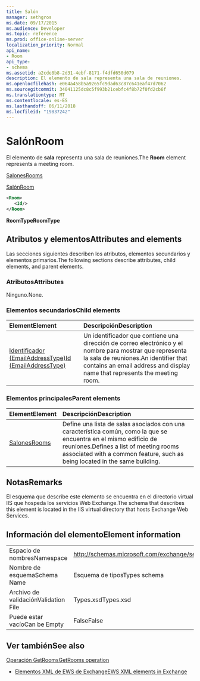 ```yaml
---
title: Salón
manager: sethgros
ms.date: 09/17/2015
ms.audience: Developer
ms.topic: reference
ms.prod: office-online-server
localization_priority: Normal
api_name:
- Room
api_type:
- schema
ms.assetid: a2cde8b8-2d31-4ebf-8171-f4dfd650d079
description: El elemento de sala representa una sala de reuniones.
ms.openlocfilehash: e064a458b5a9265fc9dad63c87c641eaf47d7062
ms.sourcegitcommit: 34041125dc8c5f993b21cebfc4f8b72f0fd2cb6f
ms.translationtype: MT
ms.contentlocale: es-ES
ms.lasthandoff: 06/11/2018
ms.locfileid: "19837242"
---
```

# <a name="room"></a><span data-ttu-id="354b5-103">Salón</span><span class="sxs-lookup"><span data-stu-id="354b5-103">Room</span></span>

<span data-ttu-id="354b5-104">El elemento de **sala** representa una sala de reuniones.</span><span class="sxs-lookup"><span data-stu-id="354b5-104">The **Room** element represents a meeting room.</span></span> 
  
[<span data-ttu-id="354b5-105">Salones</span><span class="sxs-lookup"><span data-stu-id="354b5-105">Rooms</span></span>](rooms.md)
  
[<span data-ttu-id="354b5-106">Salón</span><span class="sxs-lookup"><span data-stu-id="354b5-106">Room</span></span>](room.md)
  
```XML
<Room>
   <Id/>
</Room>
```

 <span data-ttu-id="354b5-107">**RoomType**</span><span class="sxs-lookup"><span data-stu-id="354b5-107">**RoomType**</span></span>
## <a name="attributes-and-elements"></a><span data-ttu-id="354b5-108">Atributos y elementos</span><span class="sxs-lookup"><span data-stu-id="354b5-108">Attributes and elements</span></span>

<span data-ttu-id="354b5-109">Las secciones siguientes describen los atributos, elementos secundarios y elementos primarios.</span><span class="sxs-lookup"><span data-stu-id="354b5-109">The following sections describe attributes, child elements, and parent elements.</span></span>
  
### <a name="attributes"></a><span data-ttu-id="354b5-110">Atributos</span><span class="sxs-lookup"><span data-stu-id="354b5-110">Attributes</span></span>

<span data-ttu-id="354b5-111">Ninguno.</span><span class="sxs-lookup"><span data-stu-id="354b5-111">None.</span></span>
  
### <a name="child-elements"></a><span data-ttu-id="354b5-112">Elementos secundarios</span><span class="sxs-lookup"><span data-stu-id="354b5-112">Child elements</span></span>

|<span data-ttu-id="354b5-113">**Element**</span><span class="sxs-lookup"><span data-stu-id="354b5-113">**Element**</span></span>|<span data-ttu-id="354b5-114">**Descripción**</span><span class="sxs-lookup"><span data-stu-id="354b5-114">**Description**</span></span>|
|:-----|:-----|
|[<span data-ttu-id="354b5-115">Identificador (EmailAddressType)</span><span class="sxs-lookup"><span data-stu-id="354b5-115">Id (EmailAddressType)</span></span>](id-emailaddresstype.md) <br/> |<span data-ttu-id="354b5-116">Un identificador que contiene una dirección de correo electrónico y el nombre para mostrar que representa la sala de reuniones.</span><span class="sxs-lookup"><span data-stu-id="354b5-116">An identifier that contains an email address and display name that represents the meeting room.</span></span>  <br/> |
   
### <a name="parent-elements"></a><span data-ttu-id="354b5-117">Elementos principales</span><span class="sxs-lookup"><span data-stu-id="354b5-117">Parent elements</span></span>

|<span data-ttu-id="354b5-118">**Element**</span><span class="sxs-lookup"><span data-stu-id="354b5-118">**Element**</span></span>|<span data-ttu-id="354b5-119">**Descripción**</span><span class="sxs-lookup"><span data-stu-id="354b5-119">**Description**</span></span>|
|:-----|:-----|
|[<span data-ttu-id="354b5-120">Salones</span><span class="sxs-lookup"><span data-stu-id="354b5-120">Rooms</span></span>](rooms.md) <br/> |<span data-ttu-id="354b5-121">Define una lista de salas asociados con una característica común, como la que se encuentra en el mismo edificio de reuniones.</span><span class="sxs-lookup"><span data-stu-id="354b5-121">Defines a list of meeting rooms associated with a common feature, such as being located in the same building.</span></span>  <br/> |
   
## <a name="remarks"></a><span data-ttu-id="354b5-122">Notas</span><span class="sxs-lookup"><span data-stu-id="354b5-122">Remarks</span></span>

<span data-ttu-id="354b5-123">El esquema que describe este elemento se encuentra en el directorio virtual IIS que hospeda los servicios Web Exchange.</span><span class="sxs-lookup"><span data-stu-id="354b5-123">The schema that describes this element is located in the IIS virtual directory that hosts Exchange Web Services.</span></span>
  
## <a name="element-information"></a><span data-ttu-id="354b5-124">Información del elemento</span><span class="sxs-lookup"><span data-stu-id="354b5-124">Element information</span></span>

|||
|:-----|:-----|
|<span data-ttu-id="354b5-125">Espacio de nombres</span><span class="sxs-lookup"><span data-stu-id="354b5-125">Namespace</span></span>  <br/> |http://schemas.microsoft.com/exchange/services/2006/types  <br/> |
|<span data-ttu-id="354b5-126">Nombre de esquema</span><span class="sxs-lookup"><span data-stu-id="354b5-126">Schema Name</span></span>  <br/> |<span data-ttu-id="354b5-127">Esquema de tipos</span><span class="sxs-lookup"><span data-stu-id="354b5-127">Types schema</span></span>  <br/> |
|<span data-ttu-id="354b5-128">Archivo de validación</span><span class="sxs-lookup"><span data-stu-id="354b5-128">Validation File</span></span>  <br/> |<span data-ttu-id="354b5-129">Types.xsd</span><span class="sxs-lookup"><span data-stu-id="354b5-129">Types.xsd</span></span>  <br/> |
|<span data-ttu-id="354b5-130">Puede estar vacío</span><span class="sxs-lookup"><span data-stu-id="354b5-130">Can be Empty</span></span>  <br/> |<span data-ttu-id="354b5-131">False</span><span class="sxs-lookup"><span data-stu-id="354b5-131">False</span></span>  <br/> |
   
## <a name="see-also"></a><span data-ttu-id="354b5-132">Ver también</span><span class="sxs-lookup"><span data-stu-id="354b5-132">See also</span></span>



[<span data-ttu-id="354b5-133">Operación GetRooms</span><span class="sxs-lookup"><span data-stu-id="354b5-133">GetRooms operation</span></span>](getrooms-operation.md)


- [<span data-ttu-id="354b5-134">Elementos XML de EWS de Exchange</span><span class="sxs-lookup"><span data-stu-id="354b5-134">EWS XML elements in Exchange</span></span>](ews-xml-elements-in-exchange.md)

